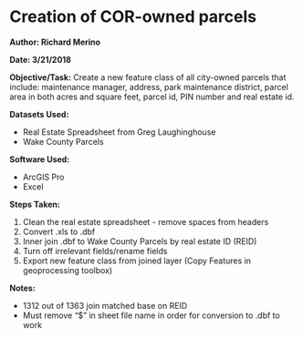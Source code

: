 # Creation of COR-owned parcels

**Author: Richard Merino**

**Date: 3/21/2018**

**Objective/Task:** Create a new feature class of all city-owned parcels that include: maintenance manager, address, park maintenance district, parcel area in both acres and square feet, parcel id, PIN number and real estate id.

**Datasets Used:**

* Real Estate Spreadsheet from Greg Laughinghouse
* Wake County Parcels

**Software Used:**

* ArcGIS Pro
* Excel

**Steps Taken:**

1. Clean the real estate spreadsheet - remove spaces from headers
2. Convert .xls to .dbf
3. Inner join .dbf to Wake County Parcels by real estate ID \(REID\)
4. Turn off irrelevant fields/rename fields
5. Export new feature class from joined layer \(Copy Features in geoprocessing toolbox\)

**Notes:**

* 1312 out of 1363 join matched base on REID
* Must remove “$” in sheet file name in order for conversion to .dbf to work

